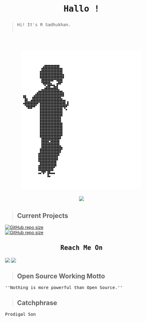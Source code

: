 <h1 align="center"><pre>Hallo !</pre></h1>


><pre>Hi! It's R Sadhukhan.

<br>
<h2 align="center"><img src="autoload/STRd.gif" ></h2>

<h6 align="center"><a href="https://open.spotify.com/track/3S2R0EVwBSAVMd5UMgKTL0?si=Zu5t6ed1QdCRjdkz3fLr8Q&utm_source=copy-link"><img src="https://img.shields.io/badge/Spotify-1ED760?&style=for-the-badge&logo=spotify&logoColor=black"></a></h6>

> ## Current Projects
<a href="https://github.com/SudipC3/github-explore"><img alt="GitHub repo size" src="https://img.shields.io/github/repo-size/SudipC3/github-explore?color=%23003366&label=github-explore&logo=github&logoColor=black&style=for-the-badge"></a>
<br>
<a href="https://github.com/SadhukhanR/bmiconsole"><img alt="GitHub repo size" src="https://img.shields.io/github/repo-size/SadhukhanR/bmiconsole?color=%23ff6700&label=bmiconsole&logo=github&logoColor=black&style=for-the-badge"></a>
<h2 align="center"><pre>Reach Me On</pre></h2>
<a href="https://twitter.com/_sadhukhan"><img src="https://img.shields.io/badge/twitter-%231DA1F2.svg?&style=for-the-badge&logo=twitter&logoColor=white" /></a>
<a href="mailto:rohit02sadhukhan@pm.me?subject=Hi! R Sadhukhan"><img src="https://img.shields.io/badge/ProtonMail-8B89CC?style=for-the-badge&logo=protonmail&logoColor=white"/></a>

> ## Open Source Working Motto
<pre>
''Nothing is more powerful than Open Source.''
</pre>

> ## Catchphrase
<pre>
Prodigal Son
</pre>
